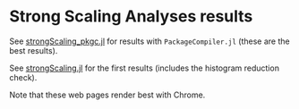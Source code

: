 # Strong Scaling Analyses results

See [strongScaling_pkgc.jl](https://htmlpreview.github.io/?https://github.com/lyon-fnal/IRMA/blob/lyon-fnal/issue18/analyses/018_StrongScaling/strongScaling_pkgc.jl.html) for results with `PackageCompiler.jl` (these are the best results).

See [strongScaling.jl](https://htmlpreview.github.io/?https://github.com/lyon-fnal/IRMA/blob/lyon-fnal/issue18/analyses/018_StrongScaling/strongScaling.jl.html) for the first results (includes the histogram reduction check).

Note that these web pages render best with Chrome. 